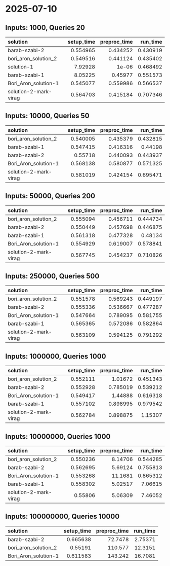 # 2025-07-10

## Inputs: 1000, Queries 20

| solution              |   setup_time |   preproc_time |   run_time |
|:----------------------|-------------:|---------------:|-----------:|
| barab-szabi-2         |     0.554965 |       0.434252 |   0.430919 |
| bori_aron_solution_2  |     0.549516 |       0.441124 |   0.435402 |
| solution-1            |     7.92928  |       1e-06    |   0.468492 |
| barab-szabi-1         |     8.05225  |       0.45977  |   0.551573 |
| Bori_Aron_solution-1  |     0.545077 |       0.559986 |   0.566537 |
| solution-2-mark-virag |     0.564703 |       0.415184 |   0.707346 |

## Inputs: 10000, Queries 50

| solution              |   setup_time |   preproc_time |   run_time |
|:----------------------|-------------:|---------------:|-----------:|
| bori_aron_solution_2  |     0.540005 |       0.435379 |   0.432815 |
| barab-szabi-1         |     0.547415 |       0.416316 |   0.44198  |
| barab-szabi-2         |     0.55718  |       0.440093 |   0.443937 |
| Bori_Aron_solution-1  |     0.568138 |       0.580877 |   0.571325 |
| solution-2-mark-virag |     0.581019 |       0.424154 |   0.695471 |

## Inputs: 50000, Queries 200

| solution              |   setup_time |   preproc_time |   run_time |
|:----------------------|-------------:|---------------:|-----------:|
| bori_aron_solution_2  |     0.555094 |       0.456711 |   0.444734 |
| barab-szabi-2         |     0.550449 |       0.457698 |   0.446875 |
| barab-szabi-1         |     0.561318 |       0.477328 |   0.48134  |
| Bori_Aron_solution-1  |     0.554929 |       0.619007 |   0.578841 |
| solution-2-mark-virag |     0.567745 |       0.454237 |   0.710826 |

## Inputs: 250000, Queries 500

| solution              |   setup_time |   preproc_time |   run_time |
|:----------------------|-------------:|---------------:|-----------:|
| bori_aron_solution_2  |     0.551578 |       0.569243 |   0.449197 |
| barab-szabi-2         |     0.555336 |       0.536667 |   0.477287 |
| Bori_Aron_solution-1  |     0.547664 |       0.789095 |   0.581755 |
| barab-szabi-1         |     0.565365 |       0.572086 |   0.582864 |
| solution-2-mark-virag |     0.563109 |       0.594125 |   0.791292 |

## Inputs: 1000000, Queries 1000

| solution              |   setup_time |   preproc_time |   run_time |
|:----------------------|-------------:|---------------:|-----------:|
| bori_aron_solution_2  |     0.552111 |       1.01672  |   0.451343 |
| barab-szabi-2         |     0.552928 |       0.785019 |   0.539212 |
| Bori_Aron_solution-1  |     0.549417 |       1.44888  |   0.616318 |
| barab-szabi-1         |     0.557102 |       0.898995 |   0.979542 |
| solution-2-mark-virag |     0.562784 |       0.898875 |   1.15307  |

## Inputs: 10000000, Queries 1000

| solution              |   setup_time |   preproc_time |   run_time |
|:----------------------|-------------:|---------------:|-----------:|
| bori_aron_solution_2  |     0.550236 |        8.14706 |   0.544285 |
| barab-szabi-2         |     0.562695 |        5.69124 |   0.755813 |
| Bori_Aron_solution-1  |     0.553268 |       11.1681  |   0.865312 |
| barab-szabi-1         |     0.558302 |        5.02517 |   7.06615  |
| solution-2-mark-virag |     0.55806  |        5.06309 |   7.46052  |

## Inputs: 100000000, Queries 10000

| solution             |   setup_time |   preproc_time |   run_time |
|:---------------------|-------------:|---------------:|-----------:|
| barab-szabi-2        |     0.665638 |        72.7478 |    2.75371 |
| bori_aron_solution_2 |     0.55191  |       110.577  |   12.3151  |
| Bori_Aron_solution-1 |     0.611583 |       143.242  |   16.7081  |